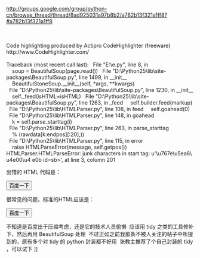 http://groups.google.com/group/python-cn/browse_thread/thread/8ad925031a97b8b2/a782b13f321a1ff8?#a782b13f321a1ff8


<br />
<br />
Code highlighting produced by Actipro CodeHighlighter (freeware)<br />
http://www.CodeHighlighter.com/<br />
<br />
Traceback (most recent call last):
  File "E:\e.py", line 8, in <module>
    soup = BeautifulSoup(page.read())
  File "D:\Python25\lib\site-packages\BeautifulSoup.py", line 1499, in __init__
    BeautifulStoneSoup.__init__(self, *args, **kwargs)
  File "D:\Python25\lib\site-packages\BeautifulSoup.py", line 1230, in __init__
    self._feed(isHTML=isHTML)
  File "D:\Python25\lib\site-packages\BeautifulSoup.py", line 1263, in _feed
    self.builder.feed(markup)
  File "D:\Python25\lib\HTMLParser.py", line 108, in feed
    self.goahead(0)
  File "D:\Python25\lib\HTMLParser.py", line 148, in goahead
    k = self.parse_starttag(i)
  File "D:\Python25\lib\HTMLParser.py", line 263, in parse_starttag
    % (rawdata[k:endpos][:20],))
  File "D:\Python25\lib\HTMLParser.py", line 115, in error
    raise HTMLParseError(message, self.getpos())
HTMLParser.HTMLParseError: junk characters in start tag: u'\u767e\u5ea6\u4e00\u4
e0b id=sb>', at line 3, column 201




出错的 HTML 代码是： 


<input type=submit value=百度一下 id=sb> 



很常见的问题，标准的HTML应该是：


<input type="submit" value="百度一下" id="sb"> 



不知道是百度出于压缩考虑，还是它的技术人员偷懒 
应该用 tidy 之类的工具修补下，然后再用 BeautifulSoup 处理 
不过正如之前我那条不被人关注的帖子中所提到的，原有多个对 tidy 的 python 封装都不好用 
张教主推荐了个自己封装的 tidy ，可以试下 ]]